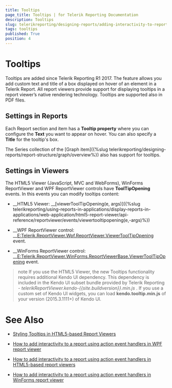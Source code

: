 ```yaml
---
title: Tooltips
page_title: Tooltips | for Telerik Reporting Documentation
description: Tooltips
slug: telerikreporting/designing-reports/adding-interactivity-to-reports/tooltips
tags: tooltips
published: True
position: 4
---
```


# Tooltips



Tooltips are added since Telerik Reporting R1 2017.
        The feature allows you add custom text and title of a box displayed on hover of an element in a Telerik Report.
        All report viewers provide support for displaying tooltips in a report viewer’s native rendering technology. Tooltips are supported also in PDF files.
      

## Settings in Reports

Each Report section and item has a __Tooltip property__ where you can configure the __Text__ you want to appear on hover.
          You can also specify a __Title__ for the tooltip's box.
        

The Series collection of the [Graph item]({%slug telerikreporting/designing-reports/report-structure/graph/overview%}) also has support for tooltips.
        

## Settings in Viewers

The HTML5 Viewer (JavaScript, MVC and WebForms), WinForms ReportViewer and WPF ReportViewer controls have __ToolTipOpening__ events.
          In this events you can modify tooltips content:
        

* __HTML5 Viewer: __[viewerToolTipOpening(e, args)]({%slug telerikreporting/using-reports-in-applications/display-reports-in-applications/web-application/html5-report-viewer/api-reference/reportviewer/events/viewertooltipopening(e,-args)%})

* __WPF ReportViewer control: __[E:Telerik.ReportViewer.Wpf.ReportViewer.ViewerToolTipOpening]() event.
            

* __WinForms ReportViewer control: __[E:Telerik.ReportViewer.WinForms.ReportViewerBase.ViewerToolTipOpening]() event.
            

>note If you use the HTML5 Viewer, the new Tooltips functionality requires additional Kendo UI dependency.            This dependency is included in the Kendo UI subset bundle provided by Telerik Reporting -  *telerikReportViewer.kendo-{{site.buildversion}}.min.js* .          If you use a custom set of Kendo UI widgets, you can load  __kendo.tooltip.min.js__  of your version (2015.3.1111+) of Kendo UI.          


# See Also


 * [Styling Tooltips in HTML5-based Report Viewers](http://www.telerik.com/support/kb/reporting/details/styling-tooltips-in-html5-based-report-viewers)

 * [How to add interactivity to a report using action event handlers in WPF report viewer](http://www.telerik.com/support/kb/reporting/details/how-to-add-interactivity-to-a-report-using-action-event-handlers-in-wpf-report-viewer)

 * [How to add interactivity to a report using action event handlers in HTML5-based report viewers](http://www.telerik.com/support/kb/reporting/details/how-to-add-interactivity-to-a-report-using-action-event-handlers-with-html5-based-report-viewers)

 * [How to add interactivity to a report using action event handlers in WinForms report viewer](http://www.telerik.com/support/kb/reporting/details/how-to-add-interactivity-to-a-report-using-action-event-handlers-in-winforms-report-viewer)
